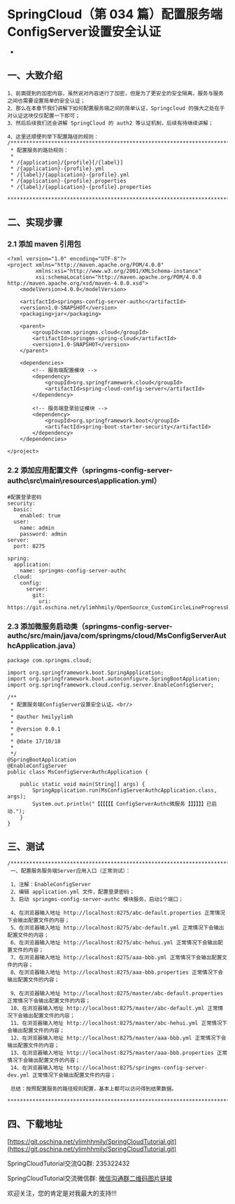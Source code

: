 # SpringCloud（第 034 篇）配置服务端ConfigServer设置安全认证
-

## 一、大致介绍

``` 
1、前面提到的加密内容，虽然说对内容进行了加密，但是为了更安全的安全隔离，服务与服务之间也需要设置简单的安全认证；
2、那么在本章节我们讲解下如何配置服务端之间的简单认证，Springcloud 的强大之处在于对认证这块仅仅配置一下即可；
3、然后后续我们还会讲解 SpringCloud 的 auth2 等认证机制，后续有待继续讲解；

4、这里还顺便列举下配置路径的规则：
/****************************************************************************************
 * 配置服务的路劲规则：
 *
 * /{application}/{profile}[/{label}]
 * /{application}-{profile}.yml
 * /{label}/{application}-{profile}.yml
 * /{application}-{profile}.properties
 * /{label}/{application}-{profile}.properties
 ****************************************************************************************/
```


## 二、实现步骤

### 2.1 添加 maven 引用包
``` 
<?xml version="1.0" encoding="UTF-8"?>
<project xmlns="http://maven.apache.org/POM/4.0.0"
         xmlns:xsi="http://www.w3.org/2001/XMLSchema-instance"
         xsi:schemaLocation="http://maven.apache.org/POM/4.0.0 http://maven.apache.org/xsd/maven-4.0.0.xsd">
    <modelVersion>4.0.0</modelVersion>

    <artifactId>springms-config-server-authc</artifactId>
    <version>1.0-SNAPSHOT</version>
    <packaging>jar</packaging>

    <parent>
        <groupId>com.springms.cloud</groupId>
        <artifactId>springms-spring-cloud</artifactId>
        <version>1.0-SNAPSHOT</version>
    </parent>

    <dependencies>
        <!-- 服务端配置模块 -->
        <dependency>
            <groupId>org.springframework.cloud</groupId>
            <artifactId>spring-cloud-config-server</artifactId>
        </dependency>

        <!-- 服务端登录验证模块 -->
        <dependency>
            <groupId>org.springframework.boot</groupId>
            <artifactId>spring-boot-starter-security</artifactId>
        </dependency>
    </dependencies>

</project>
```


### 2.2 添加应用配置文件（springms-config-server-authc\src\main\resources\application.yml）
``` 
#配置登录密码
security:
  basic:
    enabled: true
  user:
    name: admin
    password: admin
server:
  port: 8275

spring:
  application:
    name: springms-config-server-authc
  cloud:
    config:
      server:
        git:
          uri: https://git.oschina.net/ylimhhmily/OpenSource_CustomCircleLineProgressBar

```




### 2.3 添加微服务启动类（springms-config-server-authc/src/main/java/com/springms/cloud/MsConfigServerAuthcApplication.java）
``` 
package com.springms.cloud;

import org.springframework.boot.SpringApplication;
import org.springframework.boot.autoconfigure.SpringBootApplication;
import org.springframework.cloud.config.server.EnableConfigServer;

/**
 * 配置服务端ConfigServer设置安全认证。<br/>
 *
 * @author hmilyylimh
 *
 * @version 0.0.1
 *
 * @date 17/10/18
 *
 */
@SpringBootApplication
@EnableConfigServer
public class MsConfigServerAuthcApplication {

    public static void main(String[] args) {
        SpringApplication.run(MsConfigServerAuthcApplication.class, args);
        System.out.println("【【【【【【 ConfigServerAuthc微服务 】】】】】】已启动.");
    }
}
```



## 三、测试

``` 
/****************************************************************************************
 一、配置服务服务端Server应用入口（正常测试）：

 1、注解：EnableConfigServer
 2、编辑 application.yml 文件，配置登录密码；
 3、启动 springms-config-server-authc 模块服务，启动1个端口；

 4、在浏览器输入地址 http://localhost:8275/abc-default.properties 正常情况下会输出配置文件的内容；
 5、在浏览器输入地址 http://localhost:8275/abc-default.yml 正常情况下会输出配置文件的内容；
 6、在浏览器输入地址 http://localhost:8275/abc-hehui.yml 正常情况下会输出配置文件的内容；
 7、在浏览器输入地址 http://localhost:8275/aaa-bbb.yml 正常情况下会输出配置文件的内容；
 8、在浏览器输入地址 http://localhost:8275/aaa-bbb.properties 正常情况下会输出配置文件的内容；

 9、在浏览器输入地址 http://localhost:8275/master/abc-default.properties 正常情况下会输出配置文件的内容；
 10、在浏览器输入地址 http://localhost:8275/master/abc-default.yml 正常情况下会输出配置文件的内容；
 11、在浏览器输入地址 http://localhost:8275/master/abc-hehui.yml 正常情况下会输出配置文件的内容；
 12、在浏览器输入地址 http://localhost:8275/master/aaa-bbb.yml 正常情况下会输出配置文件的内容；
 13、在浏览器输入地址 http://localhost:8275/master/aaa-bbb.properties 正常情况下会输出配置文件的内容；
 14、在浏览器输入地址 http://localhost:8275/springms-config-server-dev.yml 正常情况下会输出配置文件的内容；

 总结：按照配置服务的路径规则配置，基本上都可以访问得到结果数据。
 ****************************************************************************************/
```


## 四、下载地址

[https://git.oschina.net/ylimhhmily/SpringCloudTutorial.git](https://git.oschina.net/ylimhhmily/SpringCloudTutorial.git)

SpringCloudTutorial交流QQ群: 235322432

SpringCloudTutorial交流微信群: [微信沟通群二维码图片链接](https://gitee.com/ylimhhmily/SpringCloudTutorial/blob/master/doc/qrcode/SpringCloudWeixinQrcode.png)

欢迎关注，您的肯定是对我最大的支持!!!






























